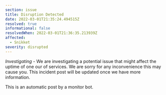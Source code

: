 ```yaml
---
section: issue
title: Disruption Detected
date: 2022-03-01T21:35:24.494515Z
resolved: true
informational: false
resolvedWhen: 2022-03-01T21:36:35.213939Z
affected:
  - Snikket
severity: disrupted
---
```

*Investigating* - We are investigating a potential issue that might affect the uptime of one our of services. We are sorry for any inconvenience this may cause you. This incident post will be updated once we have more information.

This is an automatic post by a monitor bot.
        